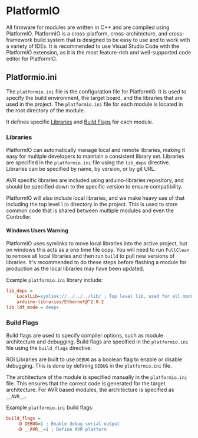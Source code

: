 # PlatformIO

All firmware for modules are written in C++ and are compiled using PlatformIO. PlatformIO is a cross-platform, cross-architecture, and cross-framework build system that is designed to be easy to use and to work with a variety of IDEs. It is recommended to use Visual Studio Code with the PlatformIO extension, as it is the most feature-rich and well-supported code editor for PlatformIO.

## Platformio.ini

The `platformio.ini` file is the configuration file for PlatformIO. It is used to specify the build environment, the target board, and the libraries that are used in the project. The `platformio.ini` file for each module is located in the root directory of the module.

It defines specific [Libraries](#Libraries) and [Build Flags](#Build-Flags) for each module.

### Libraries

PlatformIO can automatically manage local and remote libraries, making it easy for multiple developers to maintain a consistent library set. Libraries are specified in the `platformio.ini` file using the `lib_deps` directive. Libraries can be specified by name, by version, or by git URL.

AVR specific libraries are included using arduino-libraries repository, and should be specified down to the specific version to ensure compatibility.

PlatformIO will also include local libraries, and we make heavy use of that including the top level `lib` directory in the project. This is used to store common code that is shared between multiple modules and even the Controller.

#### Windows Users Warning

PlatformIO uses symlinks to move local libraries into the active project, but on windows this acts as a one time file copy. You will need to run `FullClean` to remove all local libraries and then run `build` to pull new versions of libraries. It's recommended to do these steps before flashing a module for production as the local libraries may have been updated.

Example `platformio.ini` library include:

```ini
lib_deps =
	LocalLib=symlink://../../../lib/ ; Top level lib, used for all modules and the main program
	arduino-libraries/Ethernet@^2.0.2
lib_ldf_mode = deep+
```

### Build Flags

Build flags are used to specify compiler options, such as module architecture and debugging. Build flags are specified in the `platformio.ini` file using the `build_flags` directive.

ROI Libraries are built to use `DEBUG` as a boolean flag to enable or disable debugging. This is done by defining `DEBUG` in the `platformio.ini` file.

The architecture of the module is specified manually in the `platformio.ini` file. This ensures that the correct code is generated for the target architecture. For AVR based modules, the architecture is specified as `__AVR__`.

Example `platformio.ini` build flags:

```ini
build_flags =
	-D DEBUG=1 ; Enable debug serial output
	-D __AVR__=1 ; Define AVR platform
```
